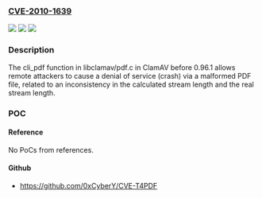 ### [CVE-2010-1639](https://cve.mitre.org/cgi-bin/cvename.cgi?name=CVE-2010-1639)
![](https://img.shields.io/static/v1?label=Product&message=n%2Fa&color=blue)
![](https://img.shields.io/static/v1?label=Version&message=n%2Fa&color=blue)
![](https://img.shields.io/static/v1?label=Vulnerability&message=n%2Fa&color=brighgreen)

### Description

The cli_pdf function in libclamav/pdf.c in ClamAV before 0.96.1 allows remote attackers to cause a denial of service (crash) via a malformed PDF file, related to an inconsistency in the calculated stream length and the real stream length.

### POC

#### Reference
No PoCs from references.

#### Github
- https://github.com/0xCyberY/CVE-T4PDF

